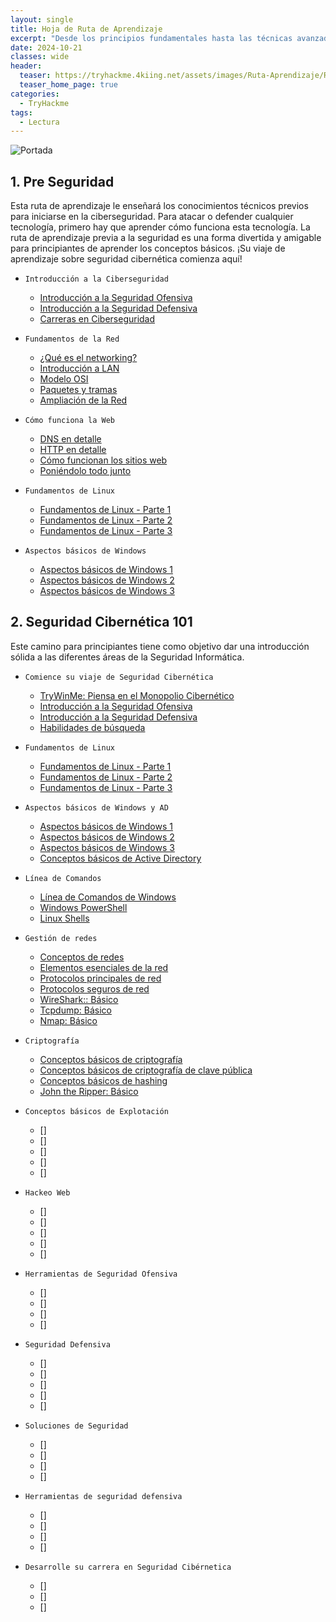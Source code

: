 ```yaml
---
layout: single
title: Hoja de Ruta de Aprendizaje
excerpt: "Desde los principios fundamentales hasta las técnicas avanzadas, esta hoja de ruta proporciona pasos claros y recursos esenciales para ayudarle a desarrollar un conjunto sólido de habilidades."
date: 2024-10-21
classes: wide
header:
  teaser: https://tryhackme.4kiing.net/assets/images/Ruta-Aprendizaje/Ruta.jpeg
  teaser_home_page: true
categories:
  - TryHackme
tags:
  - Lectura
---
```


![Portada](https://tryhackme.4kiing.net/assets/images/Ruta-Aprendizaje/Portada.jpg)

## 1. Pre Seguridad
Esta ruta de aprendizaje le enseñará los conocimientos técnicos previos para iniciarse en la ciberseguridad. Para atacar o defender cualquier tecnología, primero hay que aprender cómo funciona esta tecnología. La ruta de aprendizaje previa a la seguridad es una forma divertida y amigable para principiantes de aprender los conceptos básicos. ¡Su viaje de aprendizaje sobre seguridad cibernética comienza aquí!

- `Introducción a la Ciberseguridad`
  - [Introducción a la Seguridad Ofensiva]()
  - [Introducción a la Seguridad Defensiva]()
  - [Carreras en Ciberseguridad]()

- `Fundamentos de la Red`
  - [¿Qué es el networking?]()
  - [Introducción a LAN]()
  - [Modelo OSI]()
  - [Paquetes y tramas]()
  - [Ampliación de la Red]()

- `Cómo funciona la Web`
  - [DNS en detalle]()
  - [HTTP en detalle]()
  - [Cómo funcionan los sitios web]()
  - [Poniéndolo todo junto]()

- `Fundamentos de Linux`
  - [Fundamentos de Linux - Parte 1]()
  - [Fundamentos de Linux - Parte 2]()
  - [Fundamentos de Linux - Parte 3]()

- `Aspectos básicos de Windows`
  - [Aspectos básicos de Windows 1]()
  - [Aspectos básicos de Windows 2]()
  - [Aspectos básicos de Windows 3]()


## 2. Seguridad Cibernética 101
Este camino para principiantes tiene como objetivo dar una introducción sólida a las diferentes áreas de la Seguridad Informática.

- `Comience su viaje de Seguridad Cibernética`
  - [TryWinMe: Piensa en el Monopolio Cibernético]()
  - [Introducción a la Seguridad Ofensiva]()
  - [Introducción a la Seguridad Defensiva]()
  - [Habilidades de búsqueda]()

- `Fundamentos de Linux`
  - [Fundamentos de Linux - Parte 1]()
  - [Fundamentos de Linux - Parte 2]()
  - [Fundamentos de Linux - Parte 3]()

- `Aspectos básicos de Windows y AD`
  - [Aspectos básicos de Windows 1]()
  - [Aspectos básicos de Windows 2]()
  - [Aspectos básicos de Windows 3]()
  - [Conceptos básicos de Active Directory]()

- `Línea de Comandos`
  - [Línea de Comandos de Windows]()
  - [Windows PowerShell]()
  - [Linux Shells]()

- `Gestión de redes`
  - [Conceptos de redes]()
  - [Elementos esenciales de la red]()
  - [Protocolos principales de red]()
  - [Protocolos seguros de red]()
  - [WireShark:: Básico]()
  - [Tcpdump: Básico]()
  - [Nmap: Básico]()

- `Criptografía`
  - [Conceptos básicos de criptografía]()
  - [Conceptos básicos de criptografía de clave pública]()
  - [Conceptos básicos de hashing]()
  - [John the Ripper: Básico]()

- `Conceptos básicos de Explotación`
  - []
  - []
  - []
  - []
  - []

- `Hackeo Web`
  - []
  - []
  - []
  - []
  - []

- `Herramientas de Seguridad Ofensiva`
  - []
  - []
  - []
  - []

- `Seguridad Defensiva`
  - []
  - []
  - []
  - []
  - []

- `Soluciones de Seguridad`
  - []
  - []
  - []
  - []

- `Herramientas de seguridad defensiva`
  - []
  - []
  - []
  - []

- `Desarrolle su carrera en Seguridad Cibérnetica`
  - []
  - []
  - []